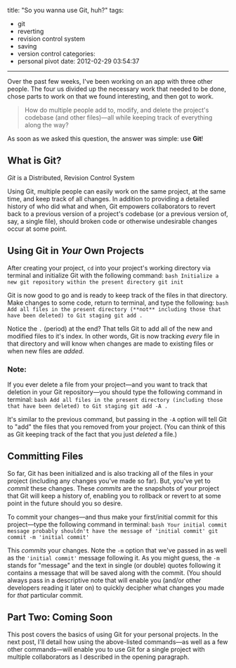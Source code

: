 title: "So you wanna use Git, huh?"
tags:
  - git
  - reverting
  - revision control system
  - saving
  - version control
categories:
  - personal pivot
date: 2012-02-29 03:54:37
---

Over the past few weeks, I've been working on an app with three other people. The four us divided up the necessary work that needed to be done, chose parts to work on that we found interesting, and then got to work.

> How do multiple people add to, modify, and delete the project's codebase (and other files)—all while keeping track of everything along the way?

As soon as we asked this question, the answer was simple: use **Git**!

## What is Git?

 _Git_ is a Distributed, Revision Control System

Using Git, multiple people can easily work on the same project, at the same time, and keep track of all changes. In addition to providing a detailed history of who did what and when, Git empowers collaborators to revert back to a previous version of a project's codebase (or a previous version of, say, a single file), should broken code or otherwise undesirable changes occur at some point.

## Using Git in _Your_ Own Projects

After creating your project, `cd` into your project's working directory via terminal and initialize Git with the following command:
    ```bash Initialize a new git repository within the present directory
    git init
    ```

Git is now good to go and is ready to keep track of the files in that directory. Make changes to some code, return to terminal, and type the following:
    ```bash Add all files in the present directory (**not** including those that have been deleted) to Git staging
    git add .
    ```

Notice the `.` (period) at the end? That tells Git to add all of the new and modified files to it's index. In other words, Git is now tracking _every_ file in that directory and will know when changes are made to existing files or when new files are _added_.

### Note:
If you ever delete a file from your project—and you want to track that deletion in your Git repository—you should type the following command in terminal:
    ```bash Add all files in the present directory (including those that have been deleted) to Git staging
    git add -A .
    ```

It's similar to the previous command, but passing in the `-A` option will tell Git to "add" the files that you removed from your project. (You can think of this as Git keeping track of the fact that you just _deleted_ a file.)

## Committing Files

So far, Git has been initialized and is also tracking all of the files in your project (including any changes you've made so far). But, you've yet to _commit_ these changes. These _commits_ are the snapshots of your project that Git will keep a history of, enabling you to rollback or revert to at some point in the future should you so desire.

To commit your changes—and thus make your first/initial commit for this project—type the following command in terminal:
    ```bash Your initial commit message probably shouldn't have the message of 'initial commit'
    git commit -m 'initial commit'
    ```

This _commits_ your changes. Note the `-m` option that we've passed in as well as the `'initial commit'` message following it. As you might guess, the `-m` stands for "message" and the text in single (or double) quotes following it contains a message that will be saved along with the commit. (You should always pass in a descriptive note that will enable you (and/or other developers reading it later on) to quickly decipher what changes you made for _that_ particular commit.

## Part Two: Coming Soon
This post covers the basics of using Git for your personal projects. In the next post, I'll detail how using the above-listed commands—as well as a few other commands—will enable you to use Git for a single project with multiple collaborators as I described in the opening paragraph.